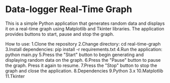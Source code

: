 # Data-logger Real-Time Graph

This is a simple Python application that generates random data and displays it on a real-time graph using Matplotlib and Tkinter libraries. The application provides buttons to start, pause and stop the graph.

How to use:
1.Clone the repository
2.Change directory: cd real-time-graph
3.Install dependencies: pip install -r requirements.txt
4.Run the application: python main.py
5.Press the "Start" button to begin generating and displaying random data on the graph.
6.Press the "Pause" button to pause the graph. Press it again to resume.
7.Press the "Stop" button to stop the graph and close the application.
8.Dependencies
9.Python 3.x
10.Matplotlib
11.Tkinter
